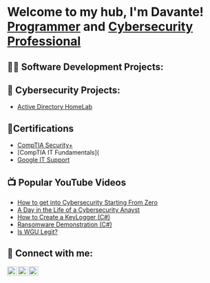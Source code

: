 <h1>Welcome to my hub, I'm Davante! <br/><a href="https://github.com/McTearLabs">Programmer</a> and <a href="https://www.linkedin.com/in/davante-mctear/">Cybersecurity Professional</a></h1>

<h2>👨‍💻 Software Development Projects:</h2>

<h2>🧿 Cybersecurity Projects:</h2>

  - [Active Directory HomeLab](https://github.com/)
    

<h2>📄Certifications</h2>

- [CompTIA Security+](https://www.credly.com/badges/e9515907-48cb-4911-a513-44ef11c95aab/public_url)
- [CompTIA IT Fundamentals](
- [Google IT Support](https://)

<h2>📺 Popular YouTube Videos</h2>

- [How to get into Cybersecurity Starting From Zero](https://www.youtube.com/watch?v=a83ASGn_V_s)
- [A Day in the Life of a Cybersecurity Anayst](https://www.youtube.com/watch?v=uHy3oM7NnoU)
- [How to Create a KeyLogger (C#)](https://www.youtube.com/watch?v=N-L9hklSlNk)
- [Ransomware Demonstration (C#)](https://www.youtube.com/watch?v=OfvdQeh79s0)
- [Is WGU Legit?](https://www.youtube.com/watch?v=E2MwRWxDBkA)

<h2> 🤳 Connect with me:</h2>

[<img align="left" alt="JoshMadakor | YouTube" width="22px" src="https://cdn.jsdelivr.net/npm/simple-icons@v3/icons/youtube.svg" />][youtube]
[<img align="left" alt="JoshMadakor | LinkedIn" width="22px" src="https://cdn.jsdelivr.net/npm/simple-icons@v3/icons/linkedin.svg" />][linkedin]
[<img align="left" alt="JoshMadakor | Instagram" width="22px" src="https://cdn.jsdelivr.net/npm/simple-icons@v3/icons/instagram.svg" />][instagram]

[youtube]: https://www.youtube.com/@davantemctear
[instagram]: https://www.instagram.com/davantemctear/
[linkedin]: https://linkedin.com/in/davante-mctear

<!--
**McTearLabs/McTearLabs** is a ✨ _special_ ✨ repository because its `README.md` (this file) appears on your GitHub profile.

Here are some ideas to get you started:

- 🔭 I’m currently working on ...
- 🌱 I’m currently learning ...
- 👯 I’m looking to collaborate on ...
- 🤔 I’m looking for help with ...
- 💬 Ask me about ...
- 📫 How to reach me: ...
- 😄 Pronouns: ...
- ⚡ Fun fact: ...
-->
